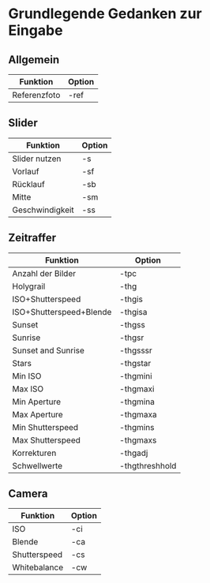 # Grundlegende Gedanken zur Eingabe

## Allgemein
Funktion | Option
---------|--------
Referenzfoto | -ref

## Slider
Funktion | Option
---------|--------
Slider nutzen | -s
Vorlauf | -sf
Rücklauf | -sb
Mitte | -sm
Geschwindigkeit | -ss

## Zeitraffer
Funktion | Option
---------|--------
Anzahl der Bilder | -tpc
Holygrail | -thg
ISO+Shutterspeed | -thgis
ISO+Shutterspeed+Blende | -thgisa
Sunset | -thgss
Sunrise | -thgsr
Sunset and Sunrise | -thgsssr
Stars | -thgstar
Min ISO | -thgmini
Max ISO | -thgmaxi
Min Aperture | -thgmina
Max Aperture | -thgmaxa
Min Shutterspeed | -thgmins
Max Shutterspeed | -thgmaxs
Korrekturen | -thgadj
Schwellwerte | -thgthreshhold

## Camera
Funktion | Option
---------|-------
ISO | -ci
Blende | -ca
Shutterspeed | -cs
Whitebalance | -cw
